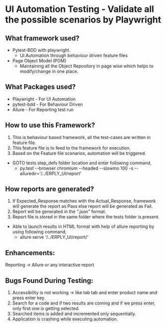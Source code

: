  UI Automation Testing - Validate all the possible scenarios by Playwright
===============================================================================

What framework used?
--------------------

- Pytest-BDD with playwright.
    - UI Automation through behaviour driven feature files
- Page Object Model (POM)
    - Maintaining all the Object Repository in page wise which helps to modify/change in one place.



What Packages used?
-------------------

- Playwright 	       - For UI Automation
- pytest-bdd  	      - For Behaviour Driven
- Allure             - For Reporting test run

How to use this Framework?
--------------------------


1. This is behaviour based framework, all the test-cases are written in feature file.
2. This feature file is to feed to the framework for execution.
3. Based on the Feature file scenarios, automation will be triggered.
- GOTO  tests.step_defs folder location and enter following command,
    - py.test --browser chromium --headed --slowmo 100 -s --alluredir='/../ERPLY_UI/report'



How reports are generated?
--------------------------


1. If Expected_Response matches with the Actual_Response, framework will generate the report as Pass else report will be generated as Fail.
2. Report will be generated in the ".json" format.
3. Report file is stored in the same folder where the tests folder is present.
- Able to launch results in HTML format with help of allure reporting by using following command,
    - allure serve '/../ERPLY_UI/report/'


Enhancements:
-------------

Reporting -> Allure or any interactive report

Bugs Found During Testing:
---------------------------

1. Accessibility is not working -> like tab tab and enter product name and press enter key.
2. Search for a code and if two results are coming and if we press enter, only first one is getting selected.
3. Searched items is added and incremented only sequentially.
4. Application is crashing while executing automation.

